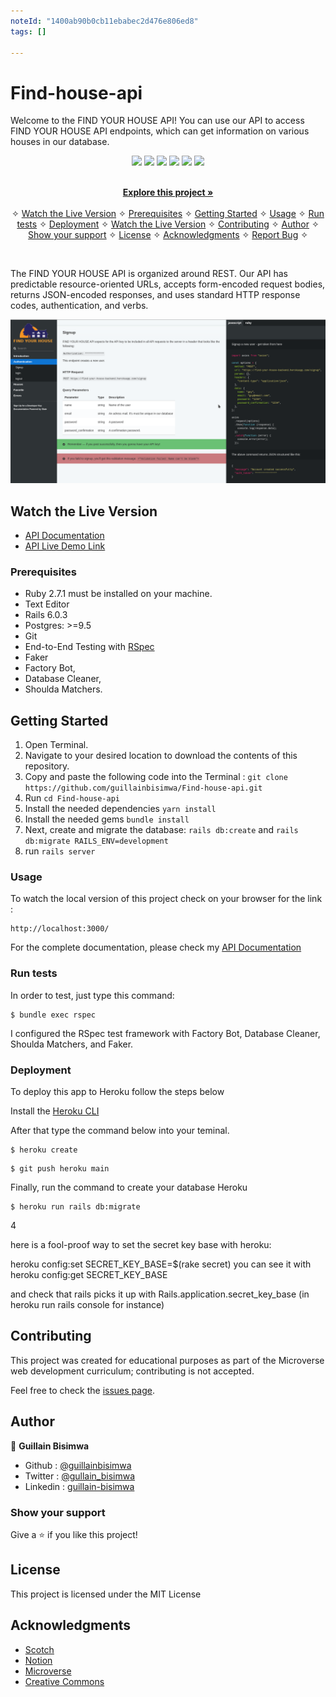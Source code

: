```yaml
---
noteId: "1400ab90b0cb11ebabec2d476e806ed8"
tags: []

---
```


# Find-house-api

Welcome to the FIND YOUR HOUSE API! You can use our API to access FIND YOUR HOUSE API endpoints, which can get information on various houses in our database.

<p align="center">
    <a href="https://img.shields.io/badge/Microverse-blueviolet" alt="Contributors">
        <img src="https://img.shields.io/badge/Microverse-blueviolet" /></a>
    <a href="https://ruby-doc.org/core-2.7.0/Array.html" alt="Ruby">
        <img src="https://img.shields.io/badge/Ruby-2.7.1-blue" /></a>
    <a href="https://rubyonrails.org/" alt="Rails">
        <img src="https://img.shields.io/badge/Rails-6.0.3-blue" /></a>
    <a href="https://rspec.info/documentation/" alt="Rspec-rails">
        <img src="https://img.shields.io/badge/Rspec--rails-4.0.0-orange" /></a>
    <a href="https://rubygems.org/gems/pg/versions/0.18.4?locale=es" alt="Postgresql">
        <img src="https://img.shields.io/badge/Postgresql-2.0-yellow" /></a>
    <a href="https://www.heroku.com/" alt="Heroku">
        <img src="https://img.shields.io/badge/Heroku-published-lightgrey" /></a>
</p>

<p align="center">    
    <br />
    <a href="https://github.com/guillainbisimwa/Find-house-api"><strong>Explore this project »</strong></a>
    <br />
    <br />&#10023;
    <a href="#Prerequisites">Watch the Live Version</a> &#10023;
    <a href="#Prerequisites">Prerequisites</a> &#10023;
    <a href="#Getting-Started">Getting Started</a> &#10023;
    <a href="#Usage">Usage</a> &#10023;
    <a href="#Run-tests">Run tests</a> &#10023;
    <a href="#Deployment">Deployment</a> &#10023;
    <a href="#Watch-the-Live-Version">Watch the Live Version</a> &#10023;
    <a href="#Contributing">Contributing</a> &#10023;
    <a href="#Author">Author</a> &#10023;
    <a href="#Show-your-support">Show your support</a> &#10023;
    <a href="#License">License</a> &#10023;
    <a href="#Acknowledgments">Acknowledgments</a> &#10023;
    <a href="https://github.com/guillainbisimwa/Find-house-api/issues">Report Bug</a>    &#10023;

</p>

<br/>

The FIND YOUR HOUSE API is organized around REST. Our API has predictable resource-oriented URLs, accepts form-encoded request bodies, returns JSON-encoded responses, and uses standard HTTP response codes, authentication, and verbs.

![screenshot](./app/assets/images/Screenshot.png)

## Watch the Live Version

- [API Documentation](http://gbisimwa.me/Find-house-api-doc/)
- [API Live Demo Link](https://find-your-house-backend.herokuapp.com/)

### Prerequisites

- Ruby 2.7.1 must be installed on your machine.
- Text Editor
- Rails 6.0.3
- Postgres: >=9.5
- Git
- End-to-End Testing with [RSpec](https://rspec.info/)
- Faker
- Factory Bot,
- Database Cleaner,
- Shoulda Matchers.

## Getting Started

1. Open Terminal.
2. Navigate to your desired location to download the contents of this repository.
3. Copy and paste the following code into the Terminal :
   `git clone https://github.com/guillainbisimwa/Find-house-api.git`
4. Run `cd Find-house-api`
5. Install the needed dependencies `yarn install`
6. Install the needed gems `bundle install`
7. Next, create and migrate the database: `rails db:create` and `rails db:migrate RAILS_ENV=development`
8. run `rails server`

### Usage

To watch the local version of this project check on your browser for the link :

```
http://localhost:3000/
```

For the complete documentation, please check my [API Documentation](http://gbisimwa.me/Find-house-api-doc/)

### Run tests

In order to test, just type this command:

```
$ bundle exec rspec
```

I configured the RSpec test framework with Factory Bot, Database Cleaner, Shoulda Matchers, and Faker.

### Deployment

To deploy this app to Heroku follow the steps below

Install the [Heroku CLI](https://devcenter.heroku.com/articles/heroku-cli)

After that type the command below into your teminal.

```
$ heroku create
```

```
$ git push heroku main
```

Finally, run the command to create your database Heroku

```
$ heroku run rails db:migrate
```

4

here is a fool-proof way to set the secret key base with heroku:

heroku config:set SECRET_KEY_BASE=$(rake secret)
you can see it with heroku config:get SECRET_KEY_BASE

and check that rails picks it up with Rails.application.secret_key_base (in heroku run rails console for instance)

## Contributing

This project was created for educational purposes as part of the Microverse web development curriculum; contributing is not accepted.

Feel free to check the [issues page](https://github.com/guillainbisimwa/Find-house-api/issues).

## Author

👤 **Guillain Bisimwa**

- Github : [@guillainbisimwa](https://github.com/guillainbisimwa)
- Twitter : [@gullain_bisimwa](https://twitter.com/gullain_bisimwa)
- Linkedin : [guillain-bisimwa](https://www.linkedin.com/in/guillain-bisimwa-8a8b7a7b/)

### Show your support

Give a ⭐️ if you like this project!

## License

This project is licensed under the MIT License

## Acknowledgments

- [Scotch](https://scotch.io/tutorials/build-a-restful-json-api-with-rails-5-part-two)
- [Notion](https://www.notion.so/Final-Capstone-Project-Find-Your-House-9a424802e7dc48eb8ef40e2ac09397d1)
- [Microverse](https://www.microverse.org/)
- [Creative Commons ](https://creativecommons.org/licenses/by-nc/4.0/)
